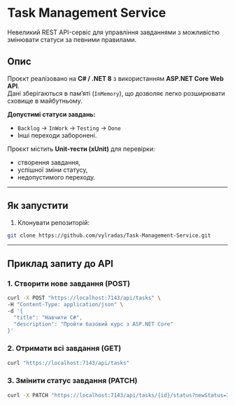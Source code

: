 # Task Management Service

Невеликий REST API-сервіс для управління завданнями з можливістю змінювати статуси за певними правилами.

## Опис

Проєкт реалізовано на **C# / .NET 8** з використанням **ASP.NET Core Web API**.  
Дані зберігаються в пам’яті (`InMemory`), що дозволяє легко розширювати сховище в майбутньому.  

**Допустимі статуси завдань:**  
- `Backlog` → `InWork` → `Testing` → `Done`  
- Інші переходи заборонені.

Проєкт містить **Unit-тести (xUnit)** для перевірки:
- створення завдання,  
- успішної зміни статусу,  
- недопустимого переходу.

---

## Як запустити

1. Клонувати репозиторій:
```bash
git clone https://github.com/vylradas/Task-Management-Service.git
```

---
## Приклад запиту до API

### 1. Створити нове завдання (POST)

```bash
curl -X POST "https://localhost:7143/api/tasks" \
-H "Content-Type: application/json" \
-d '{
  "title": "Навчити C#",
  "description": "Пройти базовий курс з ASP.NET Core"
}'
```
### 2. Отримати всі завдання (GET)
```bash
curl "https://localhost:7143/api/tasks"
```
### 3. Змінити статус завдання (PATCH)
```bash
curl -X PATCH "https://localhost:7143/api/tasks/{id}/status?newStatus=InWork"
```

